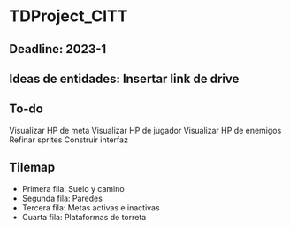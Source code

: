 # TDProject_CITT

## Deadline: 2023-1

## Ideas de entidades: Insertar link de drive

## To-do
Visualizar HP de meta
Visualizar HP de jugador
Visualizar HP de enemigos
Refinar sprites
Construir interfaz

## Tilemap
- Primera fila: Suelo y camino
- Segunda fila: Paredes
- Tercera fila: Metas activas e inactivas
- Cuarta fila: Plataformas de torreta

